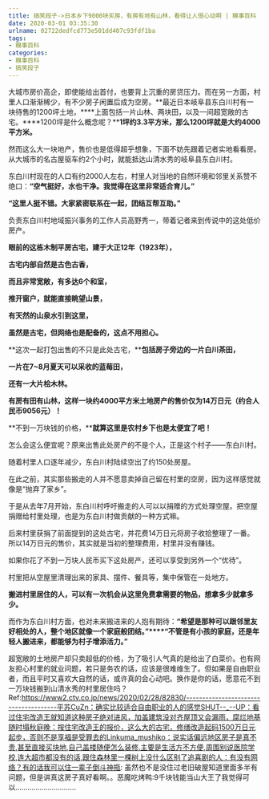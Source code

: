 ```yaml
---
title: 搞笑段子->日本乡下9000块买房，有房有地有山林，看得让人很心动啊 | 糗事百科
date: 2020-03-01 03:35:30
urlname: 02722dedfcd773e501dd407c93fdf1ba
tags: 
- 糗事百科
categories:
- 糗事百科
- 搞笑段子
---
```

大城市房价高企，即使能给出首付，也要背上沉重的房贷压力。而在另一方面，村里人口渐渐稀少，有不少房子闲置后成为空房。**最近日本岐阜县东白川村有一块待售的1200坪土地，****上面包括一片山林、两块田，以及一间超宽敞的古宅。****1200坪是什么概念呢？****1坪约3.3平方米，那么1200坪就是大约4000平方米。**

然而这么大一块地产，售价也是低得超乎想象，下面不妨先跟着记者实地看看房。从大城市的名古屋驱车约2个小时，就能抵达山清水秀的岐阜县东白川村。

东白川村现在的人口有约2000人左右，村里人对当地的自然环境和邻里关系赞不绝口：**“空气挺好，水也干净。我觉得在这里非常适合育儿。”**

**“这里人挺不错。大家紧密联系在一起，团结互帮互助。”**

负责东白川村地域振兴事务的工作人员高野秀一，带着记者来到传说中的这处低价房产。

**眼前的这栋木制平房古宅，建于大正12年（1923年），**

**古宅内部自然是古色古香，**

**而且非常宽敞，有多达6个和室，**

**推开窗户，就能直接眺望山景，**

**有天然的山泉水引到这里，**

**虽然是古宅，但网络也是配备的，这点不用担心。**

**这次一起打包出售的不只是此处古宅，****包括房子旁边的一片白川茶田，**

**一片在7~8月夏天可以采收的蓝莓田，**

**还有一大片桧木林。**

**有房有田有山林，这样一块约4000平方米土地房产的售价仅为14万日元（约合人民币9056元）！**

**不到一万块钱的价格，****就算这里是农村乡下也是太便宜了吧！**

怎么会这么便宜呢？原来出售此处房产的不是个人，正是这个村子——东白川村。

随着村里人口逐年减少，东白川村陆续空出了约150处房屋。

在此之前，其实那些搬走的人并不愿意卖掉自己留在村里的空房，因为这样感觉就像是“抛弃了家乡”。

于是从去年7月开始，东白川村呼吁搬走的人可以以捐赠的方式处理空屋。把空屋捐赠给村里处理，也是为东白川村做贡献的一种方式嘛。

后来村里获捐了前面提到的这处古宅，并花费14万日元将房子收拾整理了一番。所以14万日元的售价，其实就是当初的整理费用，村里并没有赚钱。

如果你花了不到一万块人民币买下这处房产，还可以享受到另外一个“优待”。

村里把从空屋里清理出来的家具、摆件、餐具等，集中保管在一处地方。

**搬进村里居住的人，可以有一次机会从这里免费拿需要的物品，想拿多少就拿多少。**

而作为东白川村方面，也对未来搬进来的人抱有期待：**“希望是那种可以跟邻里友好相处的人，整个地区就像一个家庭般团结。”****“不管是有小孩的家庭，还是年轻人搬进来，都能够为村子增添活力。”**

超宽敞的土地房产却只卖超低的价格，为了吸引人气真的是给出了白菜价。也有网友担心村里的就业问题，若只是务农的话，应该是很难维生了。但如果是自由职业者，而且平时又喜欢大自然的话，或许真的会心动吧。换作是你的话，愿意花不到一万块钱搬到山清水秀的村里居住吗？Ref:https://www2.ctv.co.jp/news/2020/02/28/82830/--------------------------------------平苏CuZn：确实比较适合自由职业的人的感觉SHUT--_--UP：看过住宅改造王就知道这种房子绝对进风，加盖建筑没对齐屋顶又会漏雨，腐烂地基随时塌秋庭晚：按住宅改造王的报价，这么大的古宅，修缮改造起码1500万日元起步，否则不是享福是受罪去的Linkuma_mushiko：说实话偏远地区房子是真不贵,甚至直接买块地,自己盖楼随便怎么装修.主要是生活方不方便,周围别说医院学校,连大超市都没有的话,跟住森林里一棵树上没什么区别了追喜剧的人：有没有网络？有的话我可以住一辈子倒斗神瓶: 虽然也不是没住过老旧破屋知道里面多半有问题，但是讲真这房子真好看啊。。恶魔吃烤鸭:9千块钱能当山大王了我觉得可以…………………………


